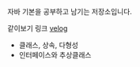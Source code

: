 자바 기본을 공부하고 남기는 저장소입니다.

같이보기 링크 [velog ](https://velog.io/@currysoda/posts?tag=Java)

- 클래스, 상속, 다형성
- 인터페이스와 추상클래스
